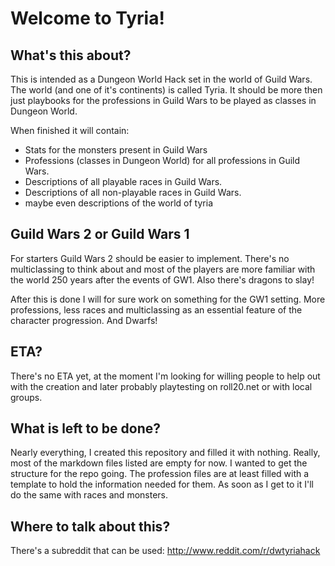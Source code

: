 # Welcome to Tyria!

## What's this about?
This is intended as a Dungeon World Hack set in the world of Guild Wars.
The world (and one of it's continents) is called Tyria.
It should be more then just playbooks for the professions in Guild Wars to be played as classes in Dungeon World.

When finished it will contain:
* Stats for the monsters present in Guild Wars
* Professions (classes in Dungeon World) for all professions in Guild Wars.
* Descriptions of all playable races in Guild Wars.
* Descriptions of all non-playable races in Guild Wars.
* maybe even descriptions of the world of tyria

## Guild Wars 2 or Guild Wars 1
For starters Guild Wars 2 should be easier to implement.
There's no multiclassing to think about and most of the players are more familiar with the world 250 years after the events of GW1.
Also there's dragons to slay!

After this is done I will for sure work on something for the GW1 setting.
More professions, less races and multiclassing as an essential feature of the character progression.
And Dwarfs!

## ETA?
There's no ETA yet, at the moment I'm looking for willing people to help out with the creation and later probably playtesting on roll20.net or with local groups.

## What is left to be done?
Nearly everything, I created this repository and filled it with nothing. Really, most of the markdown files listed are empty for now. I wanted to get the structure for the repo going. The profession files are at least filled with a template to hold the information needed for them. As soon as I get to it I'll do the same with races and monsters.

## Where to talk about this?
There's a subreddit that can be used: http://www.reddit.com/r/dwtyriahack
